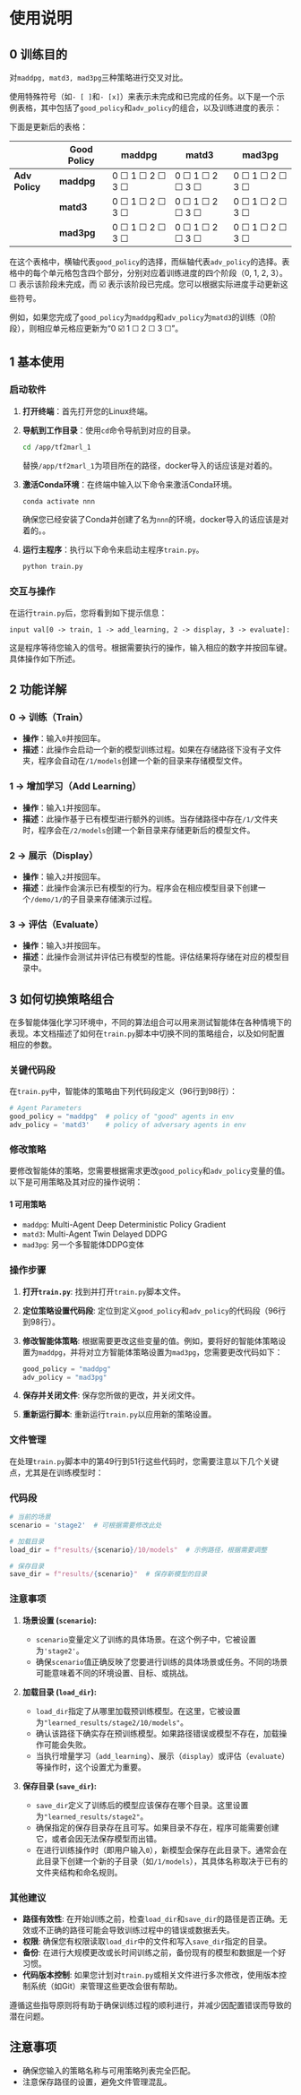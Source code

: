 # 使用说明

## 0 训练目的

对`maddpg, matd3, mad3pg`三种策略进行交叉对比。

使用特殊符号（如`- [ ]`和`- [x]`）来表示未完成和已完成的任务。以下是一个示例表格，其中包括了`good_policy`和`adv_policy`的组合，以及训练进度的表示：

下面是更新后的表格：

|         | **Good Policy** | **maddpg** | **matd3** | **mad3pg** |
|---------|-----------------|------------|-----------|------------|
| **Adv Policy** | **maddpg**      | 0 ☐ 1 ☐ 2 ☐ 3 ☐ | 0 ☐ 1 ☐ 2 ☐ 3 ☐ | 0 ☐ 1 ☐ 2 ☐ 3 ☐ |
|         | **matd3**       | 0 ☐ 1 ☐ 2 ☐ 3 ☐ | 0 ☐ 1 ☐ 2 ☐ 3 ☐ | 0 ☐ 1 ☐ 2 ☐ 3 ☐ |
|         | **mad3pg**      | 0 ☐ 1 ☐ 2 ☐ 3 ☐ | 0 ☐ 1 ☐ 2 ☐ 3 ☐ | 0 ☐ 1 ☐ 2 ☐ 3 ☐ |

在这个表格中，横轴代表`good_policy`的选择，而纵轴代表`adv_policy`的选择。表格中的每个单元格包含四个部分，分别对应着训练进度的四个阶段（0, 1, 2, 3）。☐ 表示该阶段未完成，而 ☑️ 表示该阶段已完成。您可以根据实际进度手动更新这些符号。

例如，如果您完成了`good_policy`为`maddpg`和`adv_policy`为`matd3`的训练（0阶段），则相应单元格应更新为“0 ☑️ 1 ☐ 2 ☐ 3 ☐”。



## 1 基本使用

### 启动软件
1. **打开终端**：首先打开您的Linux终端。
2. **导航到工作目录**：使用`cd`命令导航到对应的目录。
   ```bash
   cd /app/tf2marl_1
   ```
   替换`/app/tf2marl_1`为项目所在的路径，docker导入的话应该是对着的。

3. **激活Conda环境**：在终端中输入以下命令来激活Conda环境。
   ```bash
   conda activate nnn
   ```
   确保您已经安装了Conda并创建了名为`nnn`的环境，docker导入的话应该是对着的。。

4. **运行主程序**：执行以下命令来启动主程序`train.py`。
   ```bash
   python train.py
   ```

### 交互与操作
在运行`train.py`后，您将看到如下提示信息：
```
input val[0 -> train, 1 -> add_learning, 2 -> display, 3 -> evaluate]:
```
这是程序等待您输入的信号。根据需要执行的操作，输入相应的数字并按回车键。具体操作如下所述。

## 2 功能详解

### 0 -> 训练（Train）
- **操作**：输入`0`并按回车。
- **描述**：此操作会启动一个新的模型训练过程。如果在存储路径下没有子文件夹，程序会自动在`/1/models`创建一个新的目录来存储模型文件。

### 1 -> 增加学习（Add Learning）
- **操作**：输入`1`并按回车。
- **描述**：此操作基于已有模型进行额外的训练。当存储路径中存在`/1/`文件夹时，程序会在`/2/models`创建一个新目录来存储更新后的模型文件。

### 2 -> 展示（Display）
- **操作**：输入`2`并按回车。
- **描述**：此操作会演示已有模型的行为。程序会在相应模型目录下创建一个`/demo/1/`的子目录来存储演示过程。

### 3 -> 评估（Evaluate）
- **操作**：输入`3`并按回车。
- **描述**：此操作会测试并评估已有模型的性能。评估结果将存储在对应的模型目录中。

## 3 如何切换策略组合

在多智能体强化学习环境中，不同的算法组合可以用来测试智能体在各种情境下的表现。本文档描述了如何在`train.py`脚本中切换不同的策略组合，以及如何配置相应的参数。

### 关键代码段

在`train.py`中，智能体的策略由下列代码段定义（96行到98行）：

```python
# Agent Parameters
good_policy = "maddpg"  # policy of "good" agents in env
adv_policy = 'matd3'    # policy of adversary agents in env
```

### 修改策略

要修改智能体的策略，您需要根据需求更改`good_policy`和`adv_policy`变量的值。以下是可用策略及其对应的操作说明：

#### 1 可用策略
- `maddpg`: Multi-Agent Deep Deterministic Policy Gradient
- `matd3`: Multi-Agent Twin Delayed DDPG
- `mad3pg`: 另一个多智能体DDPG变体

### 操作步骤

1. **打开`train.py`**:
   找到并打开`train.py`脚本文件。

2. **定位策略设置代码段**:
   定位到定义`good_policy`和`adv_policy`的代码段（96行到98行）。

3. **修改智能体策略**:
   根据需要更改这些变量的值。例如，要将好的智能体策略设置为`maddpg`，并将对立方智能体策略设置为`mad3pg`，您需要更改代码如下：

   ```python
   good_policy = "maddpg"
   adv_policy = "mad3pg"
   ```

4. **保存并关闭文件**:
   保存您所做的更改，并关闭文件。

5. **重新运行脚本**:
   重新运行`train.py`以应用新的策略设置。


### 文件管理

在处理`train.py`脚本中的第49行到51行这些代码时，您需要注意以下几个关键点，尤其是在训练模型时：

### 代码段

```python
# 当前的场景
scenario = 'stage2'  # 可根据需要修改此处

# 加载目录
load_dir = f"results/{scenario}/10/models"  # 示例路径，根据需要调整

# 保存目录
save_dir = f"results/{scenario}"  # 保存新模型的目录
```

### 注意事项

1. **场景设置 (`scenario`):**
   - `scenario`变量定义了训练的具体场景。在这个例子中，它被设置为`'stage2'`。
   - 确保`scenario`值正确反映了您要进行训练的具体场景或任务。不同的场景可能意味着不同的环境设置、目标、或挑战。

2. **加载目录 (`load_dir`):**
   - `load_dir`指定了从哪里加载预训练模型。在这里，它被设置为`"learned_results/stage2/10/models"`。
   - 确认该路径下确实存在预训练模型。如果路径错误或模型不存在，加载操作可能会失败。
   - 当执行增量学习（`add_learning`）、展示（`display`）或评估（`evaluate`）等操作时，这个设置尤为重要。

3. **保存目录 (`save_dir`):**
   - `save_dir`定义了训练后的模型应该保存在哪个目录。这里设置为`"learned_results/stage2"`。
   - 确保指定的保存目录存在且可写。如果目录不存在，程序可能需要创建它，或者会因无法保存模型而出错。
   - 在进行训练操作时（即用户输入`0`），新模型会保存在此目录下。通常会在此目录下创建一个新的子目录（如`/1/models`），其具体名称取决于已有的文件夹结构和命名规则。

### 其他建议

- **路径有效性**: 在开始训练之前，检查`load_dir`和`save_dir`的路径是否正确。无效或不正确的路径可能会导致训练过程中的错误或数据丢失。
- **权限**: 确保您有权限读取`load_dir`中的文件和写入`save_dir`指定的目录。
- **备份**: 在进行大规模更改或长时间训练之前，备份现有的模型和数据是一个好习惯。
- **代码版本控制**: 如果您计划对`train.py`或相关文件进行多次修改，使用版本控制系统（如Git）来管理这些更改会很有帮助。

遵循这些指导原则将有助于确保训练过程的顺利进行，并减少因配置错误而导致的潜在问题。



## 注意事项

- 确保您输入的策略名称与可用策略列表完全匹配。
- 注意保存路径的设置，避免文件管理混乱。

